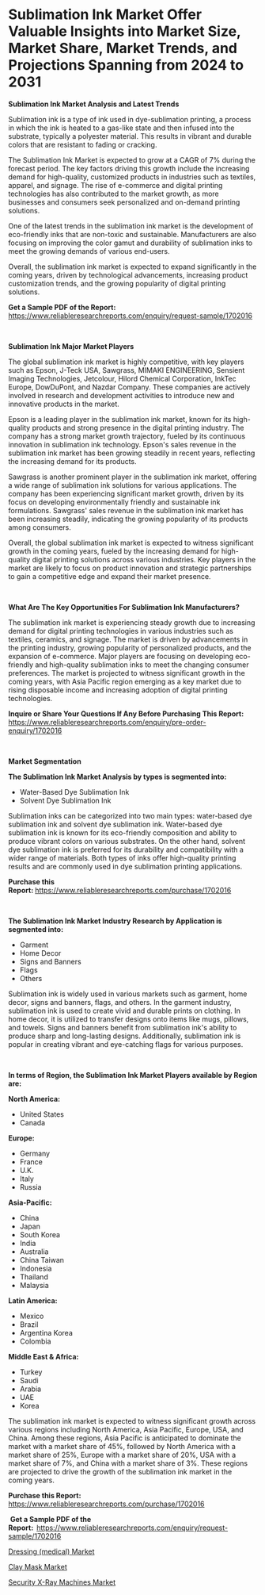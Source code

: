 <p><h1>Sublimation Ink Market Offer Valuable Insights into Market Size, Market Share, Market Trends, and Projections Spanning from 2024 to 2031</h1></p><p><strong>Sublimation Ink Market Analysis and Latest Trends</strong></p>
<p><p>Sublimation ink is a type of ink used in dye-sublimation printing, a process in which the ink is heated to a gas-like state and then infused into the substrate, typically a polyester material. This results in vibrant and durable colors that are resistant to fading or cracking.</p><p>The Sublimation Ink Market is expected to grow at a CAGR of 7% during the forecast period. The key factors driving this growth include the increasing demand for high-quality, customized products in industries such as textiles, apparel, and signage. The rise of e-commerce and digital printing technologies has also contributed to the market growth, as more businesses and consumers seek personalized and on-demand printing solutions.</p><p>One of the latest trends in the sublimation ink market is the development of eco-friendly inks that are non-toxic and sustainable. Manufacturers are also focusing on improving the color gamut and durability of sublimation inks to meet the growing demands of various end-users.</p><p>Overall, the sublimation ink market is expected to expand significantly in the coming years, driven by technological advancements, increasing product customization trends, and the growing popularity of digital printing solutions.</p></p>
<p><strong>Get a Sample PDF of the Report:&nbsp;</strong> <a href="https://www.reliableresearchreports.com/enquiry/request-sample/1702016">https://www.reliableresearchreports.com/enquiry/request-sample/1702016</a></p>
<p>&nbsp;</p>
<p><strong>Sublimation Ink Major Market Players</strong></p>
<p><p>The global sublimation ink market is highly competitive, with key players such as Epson, J-Teck USA, Sawgrass, MIMAKI ENGINEERING, Sensient Imaging Technologies, Jetcolour, Hilord Chemical Corporation, InkTec Europe, DowDuPont, and Nazdar Company. These companies are actively involved in research and development activities to introduce new and innovative products in the market.</p><p>Epson is a leading player in the sublimation ink market, known for its high-quality products and strong presence in the digital printing industry. The company has a strong market growth trajectory, fueled by its continuous innovation in sublimation ink technology. Epson's sales revenue in the sublimation ink market has been growing steadily in recent years, reflecting the increasing demand for its products.</p><p>Sawgrass is another prominent player in the sublimation ink market, offering a wide range of sublimation ink solutions for various applications. The company has been experiencing significant market growth, driven by its focus on developing environmentally friendly and sustainable ink formulations. Sawgrass' sales revenue in the sublimation ink market has been increasing steadily, indicating the growing popularity of its products among consumers.</p><p>Overall, the global sublimation ink market is expected to witness significant growth in the coming years, fueled by the increasing demand for high-quality digital printing solutions across various industries. Key players in the market are likely to focus on product innovation and strategic partnerships to gain a competitive edge and expand their market presence.</p></p>
<p>&nbsp;</p>
<p><strong>What Are The Key Opportunities For Sublimation Ink Manufacturers?</strong></p>
<p><p>The sublimation ink market is experiencing steady growth due to increasing demand for digital printing technologies in various industries such as textiles, ceramics, and signage. The market is driven by advancements in the printing industry, growing popularity of personalized products, and the expansion of e-commerce. Major players are focusing on developing eco-friendly and high-quality sublimation inks to meet the changing consumer preferences. The market is projected to witness significant growth in the coming years, with Asia Pacific region emerging as a key market due to rising disposable income and increasing adoption of digital printing technologies.</p></p>
<p><strong>Inquire or Share Your Questions If Any Before Purchasing This Report:</strong> <a href="https://www.reliableresearchreports.com/enquiry/pre-order-enquiry/1702016">https://www.reliableresearchreports.com/enquiry/pre-order-enquiry/1702016</a></p>
<p>&nbsp;</p>
<p><strong>Market Segmentation</strong></p>
<p><strong>The Sublimation Ink Market Analysis by types is segmented into:</strong></p>
<p><ul><li>Water-Based Dye Sublimation Ink</li><li>Solvent Dye Sublimation Ink</li></ul></p>
<p><p>Sublimation inks can be categorized into two main types: water-based dye sublimation ink and solvent dye sublimation ink. Water-based dye sublimation ink is known for its eco-friendly composition and ability to produce vibrant colors on various substrates. On the other hand, solvent dye sublimation ink is preferred for its durability and compatibility with a wider range of materials. Both types of inks offer high-quality printing results and are commonly used in dye sublimation printing applications.</p></p>
<p><strong>Purchase this Report:&nbsp;</strong><a href="https://www.reliableresearchreports.com/purchase/1702016">https://www.reliableresearchreports.com/purchase/1702016</a></p>
<p>&nbsp;</p>
<p><strong>The Sublimation Ink Market Industry Research by Application is segmented into:</strong></p>
<p><ul><li>Garment</li><li>Home Decor</li><li>Signs and Banners</li><li>Flags</li><li>Others</li></ul></p>
<p><p>Sublimation ink is widely used in various markets such as garment, home decor, signs and banners, flags, and others. In the garment industry, sublimation ink is used to create vivid and durable prints on clothing. In home decor, it is utilized to transfer designs onto items like mugs, pillows, and towels. Signs and banners benefit from sublimation ink's ability to produce sharp and long-lasting designs. Additionally, sublimation ink is popular in creating vibrant and eye-catching flags for various purposes.</p></p>
<p>&nbsp;</p>
<p><strong>In terms of Region, the Sublimation Ink Market Players available by Region are:</strong></p>
<p>
    <p> <strong> North America: </strong>
        <ul>
            <li>United States</li>
            <li>Canada</li>
        </ul>
        </p> 
    <p> <strong> Europe: </strong>
        <ul>
            <li>Germany</li>
            <li>France</li>
            <li>U.K.</li>
            <li>Italy</li>
            <li>Russia</li>
        </ul>
        </p> 
    <p> <strong> Asia-Pacific: </strong>
        <ul>
            <li>China</li>
            <li>Japan</li>
            <li>South Korea</li>
            <li>India</li>
            <li>Australia</li>
            <li>China Taiwan</li>
            <li>Indonesia</li>
            <li>Thailand</li>
            <li>Malaysia</li>
        </ul>
        </p> 
    <p> <strong> Latin America: </strong>
        <ul>
            <li>Mexico</li>
            <li>Brazil</li>
            <li>Argentina Korea</li>
            <li>Colombia</li>
        </ul>
        </p> 
    <p> <strong> Middle East & Africa: </strong>
        <ul>
            <li>Turkey</li>
            <li>Saudi</li>
            <li>Arabia</li>
            <li>UAE</li>
            <li>Korea</li>
        </ul>
    </p>
    </p>
<p><p>The sublimation ink market is expected to witness significant growth across various regions including North America, Asia Pacific, Europe, USA, and China. Among these regions, Asia Pacific is anticipated to dominate the market with a market share of 45%, followed by North America with a market share of 25%, Europe with a market share of 20%, USA with a market share of 7%, and China with a market share of 3%. These regions are projected to drive the growth of the sublimation ink market in the coming years.</p></p>
<p><strong>Purchase this Report: </strong><a href="https://www.reliableresearchreports.com/purchase/1702016">https://www.reliableresearchreports.com/purchase/1702016</a></p>
<p>&nbsp;<strong>Get a Sample PDF of the Report:&nbsp;&nbsp;</strong><a href="https://www.reliableresearchreports.com/enquiry/request-sample/1702016">https://www.reliableresearchreports.com/enquiry/request-sample/1702016</a></p>
<p><strong></strong></p>
<p><p><a href="https://view.publitas.com/reportprime-1/dressing-medical-market-offer-valuable-insights-into-market-size-market-share-market-trends-and-projections-spanning-from-2023-to-2030/">Dressing (medical) Market</a></p><p><a href="https://view.publitas.com/reportprime-1/clay-mask-market-offer-valuable-insights-into-market-size-market-share-market-trends-and-projections-spanning-from-2023-to-2030/">Clay Mask Market</a></p><p><a href="https://view.publitas.com/reportprime-1/security-x-ray-machines-market-insights-market-players-and-forecast-till-2030/">Security X-Ray Machines Market</a></p></p>